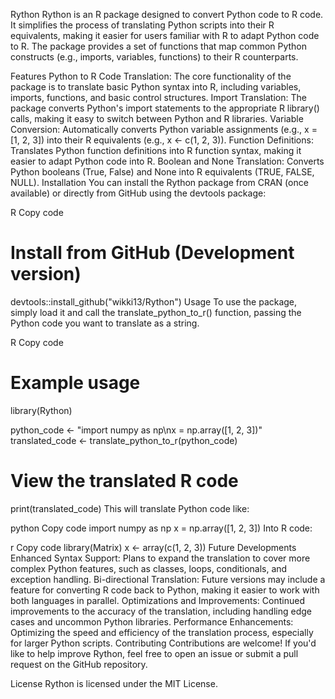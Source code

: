 Rython
Rython is an R package designed to convert Python code to R code. It simplifies the process of translating Python scripts into their R equivalents, making it easier for users familiar with R to adapt Python code to R. The package provides a set of functions that map common Python constructs (e.g., imports, variables, functions) to their R counterparts.

Features
Python to R Code Translation: The core functionality of the package is to translate basic Python syntax into R, including variables, imports, functions, and basic control structures.
Import Translation: The package converts Python's import statements to the appropriate R library() calls, making it easy to switch between Python and R libraries.
Variable Conversion: Automatically converts Python variable assignments (e.g., x = [1, 2, 3]) into their R equivalents (e.g., x <- c(1, 2, 3)).
Function Definitions: Translates Python function definitions into R function syntax, making it easier to adapt Python code into R.
Boolean and None Translation: Converts Python booleans (True, False) and None into R equivalents (TRUE, FALSE, NULL).
Installation
You can install the Rython package from CRAN (once available) or directly from GitHub using the devtools package:

R
Copy code
# Install from GitHub (Development version)
devtools::install_github("wikki13/Rython")
Usage
To use the package, simply load it and call the translate_python_to_r() function, passing the Python code you want to translate as a string.

R
Copy code
# Example usage
library(Rython)

python_code <- "import numpy as np\nx = np.array([1, 2, 3])"
translated_code <- translate_python_to_r(python_code)

# View the translated R code
print(translated_code)
This will translate Python code like:

python
Copy code
import numpy as np
x = np.array([1, 2, 3])
Into R code:

r
Copy code
library(Matrix)
x <- array(c(1, 2, 3))
Future Developments
Enhanced Syntax Support: Plans to expand the translation to cover more complex Python features, such as classes, loops, conditionals, and exception handling.
Bi-directional Translation: Future versions may include a feature for converting R code back to Python, making it easier to work with both languages in parallel.
Optimizations and Improvements: Continued improvements to the accuracy of the translation, including handling edge cases and uncommon Python libraries.
Performance Enhancements: Optimizing the speed and efficiency of the translation process, especially for larger Python scripts.
Contributing
Contributions are welcome! If you'd like to help improve Rython, feel free to open an issue or submit a pull request on the GitHub repository.

License
Rython is licensed under the MIT License.
